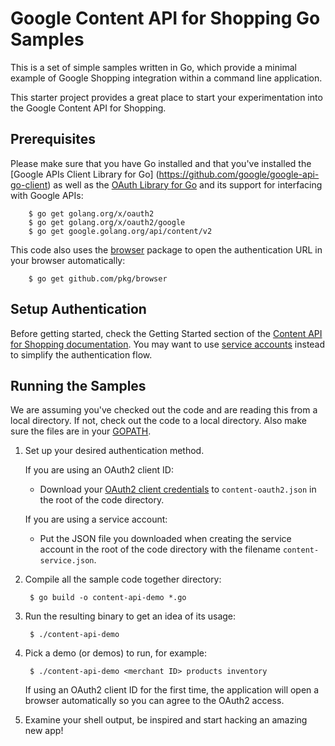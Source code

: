 # Google Content API for Shopping Go Samples

This is a set of simple samples written in Go, which provide a minimal
example of Google Shopping integration within a command line application.

This starter project provides a great place to start your experimentation into
the Google Content API for Shopping.

## Prerequisites

Please make sure that you have Go installed and that you've installed
the [Google APIs Client Library for Go]
(https://github.com/google/google-api-go-client) as well as the [OAuth Library
for Go](https://github.com/golang/oauth2) and its support for
interfacing with Google APIs:

        $ go get golang.org/x/oauth2
        $ go get golang.org/x/oauth2/google
        $ go get google.golang.org/api/content/v2

This code also uses the [browser](https://github.com/pkg/browser) package
to open the authentication URL in your browser automatically:

        $ go get github.com/pkg/browser

## Setup Authentication

Before getting started, check the Getting Started section of the
[Content API for Shopping documentation](https://developers.google.com/shopping-content/v2/quickstart).
You may want to use
[service accounts](https://developers.google.com/shopping-content/v2/how-tos/service-accounts)
instead to simplify the authentication flow.

## Running the Samples

We are assuming you've checked out the code and are reading this from a local
directory. If not, check out the code to a local directory.  Also make sure the
files are in your [GOPATH](https://github.com/golang/go/wiki/GOPATH).

1. Set up your desired authentication method.

   If you are using an OAuth2 client ID:

   * Download your [OAuth2 client credentials](console.developers.google.com/apis/credentials)
     to `content-oauth2.json` in the root of the code directory.

   If you are using a service account:

    * Put the JSON file you downloaded when creating the service account in
      the root of the code directory with the filename `content-service.json`.

2. Compile all the sample code together directory:

        $ go build -o content-api-demo *.go

3. Run the resulting binary to get an idea of its usage:

        $ ./content-api-demo

4. Pick a demo (or demos) to run, for example:

        $ ./content-api-demo <merchant ID> products inventory

   If using an OAuth2 client ID for the first time, the application will
   open a browser automatically so you can agree to the OAuth2 access.

5. Examine your shell output, be inspired and start hacking an amazing new app!

